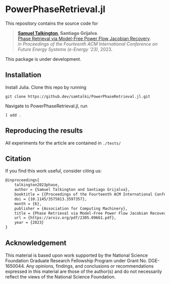 # PowerPhaseRetrieval.jl

This repository contains the source code for 

> **[Samuel Talkington](https://talkington.dev), Santiago Grijalva**. 
> <br> [Phase Retrieval via Model-Free Power Flow Jacobian Recovery](https://arxiv.org/pdf/2305.09661.pdf). 
> <br> *in Proceedings of the Fourteenth ACM International Conference on Future Energy Systems (e-Energy '23)*, 2023.

This package is under development.

## Installation
Install Julia. Clone this repo by running

``
git clone https://github.dev/samtalki/PowerPhaseRetrieval.jl.git
``

Navigate to PowerPhaseRetrieval.jl, run

``
] add .
``

## Reproducing the results
All experiments for the article are contained in `./tests/`

## Citation 

If you find this work useful, consider citing us:

```tex
@inproceedings{
    talkington2023phase,
    author = {Samuel Talkington and Santiago Grijalva},
    booktitle = {{Proceedings of the Fourteenth ACM International Conference on Future Energy Systems (e-Energy '23)}},
    doi = {10.1145/3575813.3597357},
    month = {6},
    publisher = {Association for Computing Machinery},
    title = {Phase Retrieval via Model-Free Power Flow Jacobian Recovery},
    url = {https://arxiv.org/pdf/2305.09661.pdf},
    year = {2023}
}
```


## Acknowledgement
This material is based upon work supported by the National Science Foundation Graduate Research Fellowship Program under
Grant No. DGE-1650044. Any opinions, findings, and conclusions or recommendations expressed in this material are those of the
author(s) and do not necessarily reflect the views of the National Science Foundation.